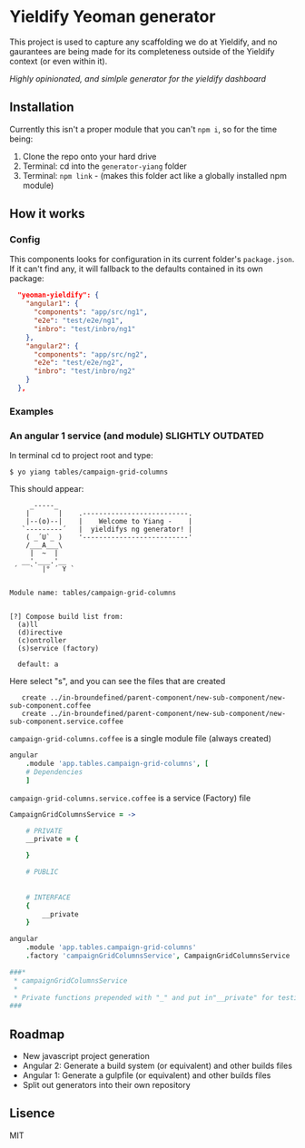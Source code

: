 # Yieldify Yeoman generator

This project is used to capture any scaffolding we do at Yieldify, and no gaurantees are being made for its completeness outside of the Yieldify context (or even within it).

_Highly opinionated, and simlple generator for the yieldify dashboard_

## Installation

Currently this isn't a proper module that you can't `npm i`, so for the time being:

1. Clone the repo onto your hard drive
2. Terminal: cd into the `generator-yiang` folder
3. Terminal:  `npm link` - (makes this folder act like a globally installed npm module)

## How it works

### Config

This components looks for configuration in its current folder's `package.json`. If it can't find any, it will fallback to the defaults contained in its own package:

```json
  "yeoman-yieldify": {
    "angular1": {
      "components": "app/src/ng1",
      "e2e": "test/e2e/ng1",
      "inbro": "test/inbro/ng1"
    },
    "angular2": {
      "components": "app/src/ng2",
      "e2e": "test/e2e/ng2",
      "inbro": "test/inbro/ng2"
    }
  },
```
### Examples

### An angular 1 service (and module) SLIGHTLY OUTDATED

In terminal cd to project root and type:

```terminal
$ yo yiang tables/campaign-grid-columns
```

This should appear:

```terminal
     _-----_
    |       |    .--------------------------.
    |--(o)--|    |    Welcome to Yiang -    |
   `---------´   |  yieldifys ng generator! |
    ( _´U`_ )    '--------------------------'
    /___A___\
     |  ~  |
   __'.___.'__
 ´   `  |° ´ Y `


Module name: tables/campaign-grid-columns


[?] Compose build list from:
  (a)ll
  (d)irective
  (c)ontroller
  (s)service (factory)

  default: a
```

Here select "s", and you can see the files that are created

```terminal
   create ../in-broundefined/parent-component/new-sub-component/new-sub-component.coffee
   create ../in-broundefined/parent-component/new-sub-component/new-sub-component.service.coffee
```


`campaign-grid-columns.coffee` is a single module file (always created)

```coffeescript
angular
    .module 'app.tables.campaign-grid-columns', [
    # Dependencies
    ]
```

`campaign-grid-columns.service.coffee` is a service (Factory) file

```coffeescript
CampaignGridColumnsService = ->

    # PRIVATE
    __private = {

    }

    # PUBLIC
    
    
    # INTERFACE
    {
        __private
    }

angular
    .module 'app.tables.campaign-grid-columns'
    .factory 'campaignGridColumnsService', CampaignGridColumnsService

###*
 * campaignGridColumnsService
 * 
 * Private functions prepended with "_" and put in"__private" for testing easy testing
###
```

## Roadmap

* New javascript project generation
* Angular 2: Generate a build system (or equivalent) and other builds files
* Angular 1: Generate a gulpfile (or equivalent) and other builds files
* Split out generators into their own repository

## Lisence

MIT

